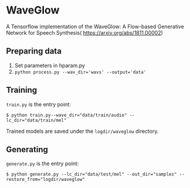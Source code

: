 # WaveGlow
A Tensorflow implementation of the WaveGlow: A Flow-based Generative Network for Speech Synthesis(
https://arxiv.org/abs/1811.00002)

## Preparing data

1. Set parameters in hparam.py
2. `python process.py --wav_dir='wavs' --output='data'`

## Training

`train.py` is the entry point:

```
$ python train.py--wave_dir="data/train/audio" --lc_dir="data/train/mel"
```

Trained models are saved under the `logdir/waveglow` directory.

## Generating

`generate.py` is the entry point:

```
$ python generate.py --lc_dir="data/test/mel" --out_dir="samples" --restore_from="logdir/waveglow"
```
